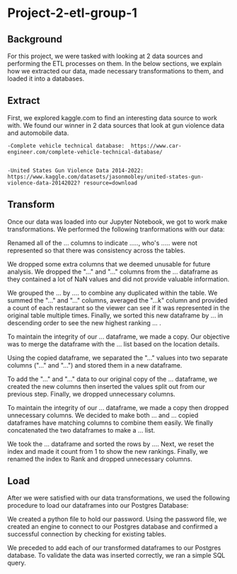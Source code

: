 # Project-2-etl-group-1

## Background

For this project, we were tasked with looking at 2 data sources and performing the ETL processes on them. In the below sections, we explain how we extracted our data, made necessary transformations to them, and loaded it into a databases.


## Extract

First, we explored kaggle.com to find an interesting data source to work with. We found our winner in 2 data sources that look at gun violence data and automobile data.
    
    -Complete vehicle technical database:  https://www.car-engineer.com/complete-vehicle-technical-database/ 
    
    
    -United States Gun Violence Data 2014-2022: https://www.kaggle.com/datasets/jasonmobley/united-states-gun-violence-data-20142022? resource=download



## Transform

Once our data was loaded into our Jupyter Notebook, we got to work make transformations. We performed the following tranformations with our data:


Renamed all of the ... columns to indicate ....., who's ..... were not represented so that there was consistency across the tables.


We dropped some extra columns that we deemed unusable for future analysis. We dropped the "..." and "..." columns from the ... dataframe as they contained a lot of NaN values and did not provide valuable information.


We grouped the ... by .... to combine any duplicated within the table. We summed the "..." and "..." columns, averaged the "...k" column and provided a count of each restaurant so the viewer can see if it was represented in the original table multiple times. Finally, we sorted this new dataframe by ... in descending order to see the new highest ranking ... .


To maintain the integrity of our ... dataframe, we made a copy. Our objective was to merge the dataframe with the ... list based on the location details.


Using the copied dataframe, we separated the "..." values into two separate columns ("..." and "...") and stored them in a new dataframe.


To add the "..." and "..." data to our original copy of the ... dataframe, we created the new columns then inserted the values split out from our previous step. Finally, we dropped unnecessary columns.


To maintain the integrity of our ... dataframe, we made a copy then dropped unnecessary columns. We decided to make both ... and ... copied dataframes have matching columns to combine them easily. We finally concatenated the two dataframes to make a ... list.


We took the ... dataframe and sorted the rows by .... Next, we reset the index and made it count from 1 to show the new rankings. Finally, we renamed the index to Rank and dropped unnecessary columns.

## Load


After we were satisfied with our data transformations, we used the following procedure to load our dataframes into our Postgres Database:

We created a python file to hold our password. Using the password file, we created an engine to connect to our Postgres database and confirmed a successful connection by checking for existing tables.


We preceded to add each of our transformed dataframes to our Postgres database. To validate the data was inserted correctly, we ran a simple SQL query.
